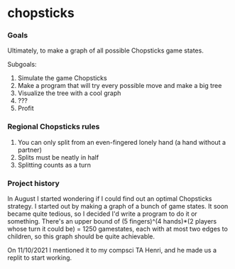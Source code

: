 # chopsticks
### Goals 
Ultimately, to make a graph of all possible Chopsticks game states. 

Subgoals:

1. Simulate the game Chopsticks
2. Make a program that will try every possible move and make a big tree
3. Visualize the tree with a cool graph
4. ???
5. Profit

### Regional Chopsticks rules
1. You can only split from an even-fingered lonely hand (a hand without a partner)
2. Splits must be neatly in half
3. Splitting counts as a turn

### Project history
In August I started wondering if I could find out an optimal Chopsticks strategy. I started out by making a graph of a bunch of game states. 
It soon became quite tedious, so I decided I'd write a program to do it or something. 
There's an upper bound of (5 fingers)^(4 hands)\*(2 players whose turn it could be) = 1250 gamestates, each with at most two edges to children, so this graph should be quite achievable.

On 11/10/2021 I mentioned it to my compsci TA Henri, and he made us a replit to start working.
